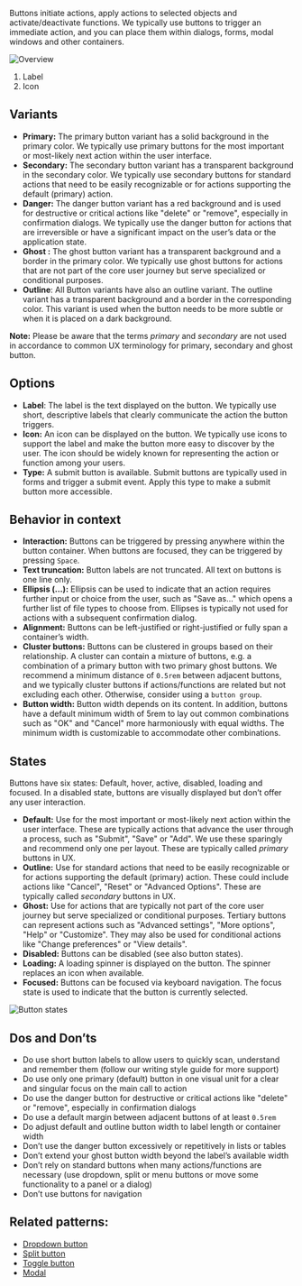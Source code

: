 Buttons initiate actions, apply actions to selected objects and activate/deactivate functions. We typically use buttons to trigger an immediate action, and you can place them within dialogs, forms, modal windows and other containers. 

![Overview](https://www.figma.com/design/wEptRgAezDU1z80Cn3eZ0o/iX-Pattern-Illustrations?type=design&node-id=1097-5037&mode=design&t=KAxDgJoFX436Uk0b-11)

1. Label
2. Icon

## Variants

- **Primary:** The primary button variant has a solid background in the primary color. We typically use primary buttons for the most important or most-likely next action within the user interface. 
- **Secondary:** The secondary button variant has a transparent background in the secondary color. We typically use secondary buttons for standard actions that need to be easily recognizable or for actions supporting the default (primary) action. 
- **Danger:** The danger button variant has a red background and is used for destructive or critical actions like "delete" or "remove", especially in confirmation dialogs. We typically use the danger button for actions that are irreversible or have a significant impact on the user’s data or the application state.  
- **Ghost :** The ghost button variant has a transparent background and a border in the primary color. We typically use ghost buttons for actions that are not part of the core user journey but serve specialized or conditional purposes. 
- **Outline**: All Button variants have also an outline variant. The outline variant has a transparent background and a border in the corresponding color. This variant is used when the button needs to be more subtle or when it is placed on a dark background. 

**Note:** Please be aware that the terms *primary* and *secondary* are not used in accordance to common UX terminology for primary, secondary and ghost button.

## Options
- **Label**: The label is the text displayed on the button. We typically use short, descriptive labels that clearly communicate the action the button triggers. 
- **Icon:** An icon can be displayed on the button. We typically use icons to support the label and make the button more easy to discover by the user. The icon should be widely known for representing the action or function among your users.
- **Type:** A submit button is available. Submit buttons are typically used in forms and trigger a submit event. Apply this type to make a submit button more accessible.

## Behavior in context
- **Interaction:** Buttons can be triggered by pressing anywhere within the button container. When buttons are focused, they can be triggered by pressing `Space`.
- **Text truncation:** Button labels are not truncated. All text on buttons is one line only. 
- **Ellipsis (…):** Ellipsis can be used to indicate that an action requires further input or choice from the user, such as "Save as…" which opens a further list of file types to choose from. Ellipses is typically not used for actions with a subsequent confirmation dialog.
- **Alignment:** Buttons can be left-justified or right-justified or fully span a container’s width.
- **Cluster buttons:** Buttons can be clustered in groups based on their relationship. A cluster can contain a mixture of buttons, e.g. a combination of a primary button with two primary ghost buttons. We recommend a minimum distance of `0.5rem` between adjacent buttons, and we typically cluster buttons if actions/functions are related but not excluding each other. Otherwise, consider using a `button group`. 
- **Button width:** Button width depends on its content. In addition, buttons have a default minimum width of 5rem to lay out common combinations such as "OK" and "Cancel" more harmoniously with equal widths. The minimum width is customizable to accommodate other combinations.

## States

Buttons have six states: Default, hover, active, disabled, loading and focused. In a disabled state, buttons are visually displayed but don’t offer any user interaction.

- **Default:** Use for the most important or most-likely next action within the user interface. These are typically actions that advance the user through a process, such as "Submit", "Save" or "Add". We use these sparingly and recommend only one per layout. These are typically called *primary* buttons in UX. 
- **Outline:** Use for standard actions that need to be easily recognizable or for actions supporting the default (primary) action. These could include actions like "Cancel", "Reset" or "Advanced Options". These are typically called *secondary* buttons in UX.
- **Ghost:** Use for actions that are typically not part of the core user journey but serve specialized or conditional purposes. Tertiary buttons can represent actions such as "Advanced settings", "More options", "Help" or "Customize". They may also be used for conditional actions like "Change preferences" or "View details".
- **Disabled:** Buttons can be disabled (see also button states).
-  **Loading:** A loading spinner is displayed on the button. The spinner replaces an icon when available.
- **Focused:** Buttons can be focused via keyboard navigation. The focus state is used to indicate that the button is currently selected. 

![Button states](https://www.figma.com/design/wEptRgAezDU1z80Cn3eZ0o/iX-Pattern-Illustrations?type=design&node-id=132-13020&mode=design&t=KAxDgJoFX436Uk0b-11)

## Dos and Don’ts

- Do use short button labels to allow users to quickly scan, understand and remember them (follow our writing style guide for more support)
- Do use only one primary (default) button in one visual unit for a clear and singular focus on the main call to action
- Do use the danger button for destructive or critical actions like "delete" or "remove", especially in confirmation dialogs
- Do use a default margin between adjacent buttons of at least `0.5rem`
- Do adjust default and outline button width to label length or container width
- Don’t use the danger button excessively or repetitively in lists or tables
- Don’t extend your ghost button width beyond the label’s available width
- Don’t rely on standard buttons when many actions/functions are necessary (use dropdown, split or menu buttons or move some functionality to a panel or a dialog)
- Don’t use buttons for navigation

## Related patterns:

- [Dropdown button](./dropdown-button.md)
- [Split button](./split-button.md)
- [Toggle button](./toggle-buttons.md)
- [Modal](./../modal.md)


